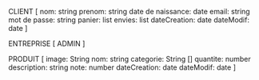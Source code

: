 CLIENT [
nom: string
prenom: string
date de naissance: date
email: string
mot de passe: string
panier: list<Array>
envies: list<Produit>
dateCreation: date
dateModif: date
]

ENTREPRISE [
ADMIN
]

PRODUIT [
image: String
nom: string
categorie: String []
quantite: number
description: string
note: number
dateCreation: date
dateModif: date
]
